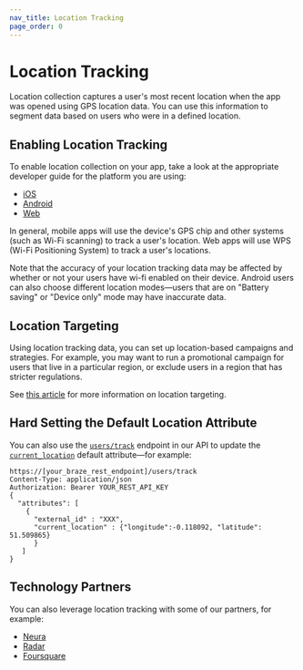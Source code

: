 ```yaml
---
nav_title: Location Tracking
page_order: 0
---
```

# Location Tracking

Location collection captures a user's most recent location when the app was opened using GPS location data. You can use this information to segment data based on users who were in a defined location. 

## Enabling Location Tracking

To enable location collection on your app, take a look at the appropriate developer guide for the platform you are using:

- [iOS][2]
- [Android][3]
- [Web][4]

In general, mobile apps will use the device's GPS chip and other systems (such as Wi-Fi scanning) to track a user's location. Web apps will use WPS (Wi-Fi Positioning System) to track a user's locations. 

Note that the accuracy of your location tracking data may be affected by whether or not your users have wi-fi enabled on their device. Android users can also choose different location modes—users that are on "Battery saving" or "Device only" mode may have inaccurate data. 

## Location Targeting

Using location tracking data, you can set up location-based campaigns and strategies. For example, you may want to run a promotional campaign for users that live in a particular region, or exclude users in a region that has stricter regulations.

See [this article][1] for more information on location targeting.

## Hard Setting the Default Location Attribute
You can also use the [`users/track`][8] endpoint in our API to update the [`current_location`][9] default attribute—for example: 
```
https://[your_braze_rest_endpoint]/users/track
Content-Type: application/json
Authorization: Bearer YOUR_REST_API_KEY
{
  "attributes": [ 
 	{
 	  "external_id" : "XXX",
 	  "current_location" : {"longitude":-0.118092, "latitude": 51.509865}
      }
   ]
}
```

## Technology Partners
You can also leverage location tracking with some of our partners, for example: 

- [Neura][5]
- [Radar][6]
- [Foursquare][7]

[1]: https://www.braze.com/docs/user_guide/engagement_tools/segments/location_targeting/
[2]: https://www.braze.com/docs/developer_guide/platform_integration_guides/ios/analytics/location_tracking/
[3]: https://www.braze.com/docs/developer_guide/platform_integration_guides/android/analytics/location_tracking/
[4]: https://js.appboycdn.com/web-sdk/latest/doc/module-appboy.html#.trackLocation
[5]: https://www.braze.com/docs/partners/data_augmentation/contextual_location/neura_actions/
[6]: https://www.braze.com/docs/partners/data_augmentation/contextual_location/radar/
[7]: https://www.braze.com/docs/partners/data_augmentation/contextual_location/foursquare/
[8]: https://www.braze.com/docs/api/endpoints/user_data/post_user_track/
[9]: https://www.braze.com/docs/api/objects_filters/user_attributes_object/